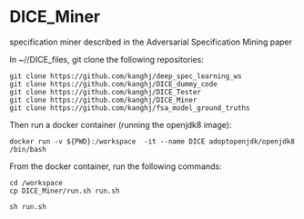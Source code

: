 # DICE_Miner
specification miner described in the Adversarial Specification Mining paper


In ~/<user>/DICE_files, git clone the following repositories:

```
git clone https://github.com/kanghj/deep_spec_learning_ws
git clone https://github.com/kanghj/DICE_dummy_code
git clone https://github.com/kanghj/DICE_Tester
git clone https://github.com/kanghj/DICE_Miner
git clone https://github.com/kanghj/fsa_model_ground_truths

```
Then run a docker container (running the openjdk8 image):
```
docker run -v ${PWD}:/workspace  -it --name DICE adoptopenjdk/openjdk8 /bin/bash
```


From the docker container, run the following commands:
```
cd /workspace
cp DICE_Miner/run.sh run.sh

sh run.sh
```
